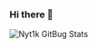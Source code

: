### Hi there 👋

<!--
**Nyt1k/Nyt1k** is a ✨ _special_ ✨ repository because its `README.md` (this file) appears on your GitHub profile.

Here are some ideas to get you started:

- 🔭 I’m currently working on ...
- 🌱 I’m currently learning ...
- 👯 I’m looking to collaborate on ...
- 🤔 I’m looking for help with ...
- 💬 Ask me about ...
- 📫 How to reach me: ...
- 😄 Pronouns: ...
- ⚡ Fun fact: ...
-->

<img align="left" alt="Nyt1k GitBug Stats" src="https://github-readme-stats-tan-seven-84.vercel.app/api?username=Nyt1k&show_icons=true">
